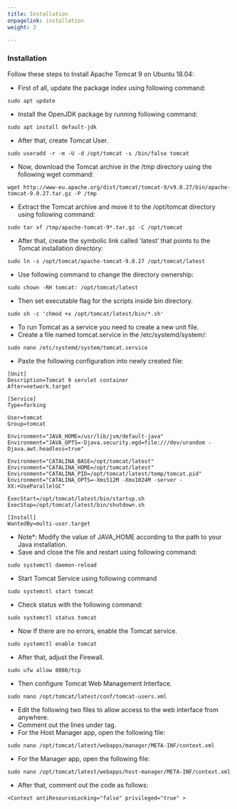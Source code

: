 ```yaml
---
title: Installation
onpagelink: installation
weight: 3

---
```


### Installation

Follow these steps to Install Apache Tomcat 9 on Ubuntu 18.04:

- First of all, update the package index using following command:
 
 ```
sudo apt update
```

- Install the OpenJDK package by running following command:
 
 ```
sudo apt install default-jdk
```

- After that, create Tomcat User.
 
 ```
sudo useradd -r -m -U -d /opt/tomcat -s /bin/false tomcat
```

- Now, download the Tomcat archive in the /tmp directory using the following wget command:
 
 ```
wget http://www-eu.apache.org/dist/tomcat/tomcat-9/v9.0.27/bin/apache-tomcat-9.0.27.tar.gz -P /tmp
```

- Extract the Tomcat archive and move it to the /opt/tomcat directory using following command:
 
 ```
sudo tar xf /tmp/apache-tomcat-9*.tar.gz -C /opt/tomcat
```

- After that, create the symbolic link called ‘latest’ that points to the Tomcat installation directory:
 
 ```
sudo ln -s /opt/tomcat/apache-tomcat-9.0.27 /opt/tomcat/latest
```

- Use following command to change the directory ownership:
 
 ```
sudo chown -RH tomcat: /opt/tomcat/latest
```

- Then set executable flag for the scripts inside bin directory.
 
 ```
sudo sh -c 'chmod +x /opt/tomcat/latest/bin/*.sh'
```

- To run Tomcat as a service you need to create a new unit file.
- Create a file named tomcat.service in the /etc/systemd/system/:
 
 ```
sudo nano /etc/systemd/system/tomcat.service
```

- Paste the following configuration into newly created file:
 
 ```
[Unit]
Description=Tomcat 9 servlet container
After=network.target

[Service]
Type=forking

User=tomcat
Group=tomcat

Environment="JAVA_HOME=/usr/lib/jvm/default-java"
Environment="JAVA_OPTS=-Djava.security.egd=file:///dev/urandom -Djava.awt.headless=true"

Environment="CATALINA_BASE=/opt/tomcat/latest"
Environment="CATALINA_HOME=/opt/tomcat/latest"
Environment="CATALINA_PID=/opt/tomcat/latest/temp/tomcat.pid"
Environment="CATALINA_OPTS=-Xms512M -Xmx1024M -server -XX:+UseParallelGC"

ExecStart=/opt/tomcat/latest/bin/startup.sh
ExecStop=/opt/tomcat/latest/bin/shutdown.sh

[Install]
WantedBy=multi-user.target
```

- Note\*: Modify the value of JAVA\_HOME according to the path to your Java installation.
- Save and close the file and restart using following command:
 
 ```
sudo systemctl daemon-reload
```

- Start Tomcat Service using following command
 
 ```
sudo systemctl start tomcat
```

- Check status with the following command:
 
 ```
sudo systemctl status tomcat
```

- Now If there are no errors, enable the Tomcat service.
 
 ```
sudo systemctl enable tomcat
```

- After that, adjust the Firewall.
 
 ```
sudo ufw allow 8080/tcp
```

- Then configure Tomcat Web Management Interface.
 
 ```
sudo nano /opt/tomcat/latest/conf/tomcat-users.xml
```

- Edit the following two files to allow access to the web interface from anywhere.
- Comment out the lines under tag.
- For the Host Manager app, open the following file:
 
 ```
sudo nano /opt/tomcat/latest/webapps/manager/META-INF/context.xml
```

- For the Manager app, open the following file:
 
 ```
sudo nano /opt/tomcat/latest/webapps/host-manager/META-INF/context.xml
```

- After that, comment out the code as follows:
 
 `<Context antiResourceLocking="false" privileged="true" >`